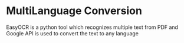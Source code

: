# MultiLanguage Conversion
EasyOCR is a python tool which  recognizes multiple text from PDF and Google API is used to convert the text to any language
